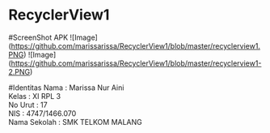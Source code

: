 # RecyclerView1

#ScreenShot APK
![Image] (https://github.com/marissarissa/RecyclerView1/blob/master/recyclerview1.PNG)
![Image] (https://github.com/marissarissa/RecyclerView1/blob/master/recyclerview1-2.PNG)

#Identitas
Nama         : Marissa Nur Aini <br>
Kelas        : XI RPL 3 <br>
No Urut      : 17 <br>
NIS          : 4747/1466.070 <br>
Nama Sekolah : SMK TELKOM MALANG
